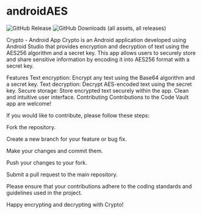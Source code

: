 # androidAES

![GitHub Release](https://img.shields.io/github/v/release/sRajat94/androidAES)
![GitHub Downloads (all assets, all releases)](https://img.shields.io/github/downloads/sRajat94/androidAES/Total)


Crypto - Android App
Crypto is an Android application developed using Android Studio that provides encryption and decryption of text using the AES256 algorithm and a secret key. This app allows users to securely store and share sensitive information by encoding it into AES256 format with a secret key.

Features
Text encryption: Encrypt any text using the Base64 algorithm and a secret key.
Text decryption: Decrypt AES-encoded text using the secret key.
Secure storage: Store encrypted text securely within the app.
Clean and intuitive user interface.
Contributing
Contributions to the Code Vault app are welcome! 


If you would like to contribute, please follow these steps:

Fork the repository.

Create a new branch for your feature or bug fix.

Make your changes and commit them.

Push your changes to your fork.

Submit a pull request to the main repository.

Please ensure that your contributions adhere to the coding standards and guidelines used in the project.

Happy encrypting and decrypting with Crypto!
